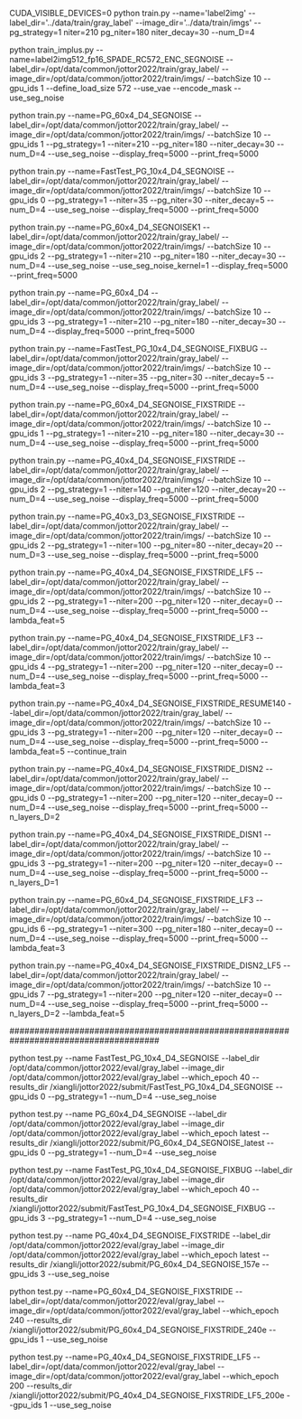 CUDA_VISIBLE_DEVICES=0 python train.py --name='label2img' --label_dir='../data/train/gray_label' --image_dir='../data/train/imgs' --pg_strategy=1 niter=210 pg_niter=180 niter_decay=30 --num_D=4


python train_implus.py --name=label2img512_fp16_SPADE_RC572_ENC_SEGNOISE --label_dir=/opt/data/common/jottor2022/train/gray_label/ --image_dir=/opt/data/common/jottor2022/train/imgs/ --batchSize 10 --gpu_ids 1 --define_load_size 572 --use_vae --encode_mask --use_seg_noise


python train.py --name=PG_60x4_D4_SEGNOISE --label_dir=/opt/data/common/jottor2022/train/gray_label/ --image_dir=/opt/data/common/jottor2022/train/imgs/ --batchSize 10 --gpu_ids 1 --pg_strategy=1 --niter=210 --pg_niter=180 --niter_decay=30 --num_D=4 --use_seg_noise --display_freq=5000 --print_freq=5000

python train.py --name=FastTest_PG_10x4_D4_SEGNOISE --label_dir=/opt/data/common/jottor2022/train/gray_label/ --image_dir=/opt/data/common/jottor2022/train/imgs/ --batchSize 10 --gpu_ids 0 --pg_strategy=1 --niter=35 --pg_niter=30 --niter_decay=5 --num_D=4 --use_seg_noise --display_freq=5000 --print_freq=5000

python train.py --name=PG_60x4_D4_SEGNOISEK1 --label_dir=/opt/data/common/jottor2022/train/gray_label/ --image_dir=/opt/data/common/jottor2022/train/imgs/ --batchSize 10 --gpu_ids 2 --pg_strategy=1 --niter=210 --pg_niter=180 --niter_decay=30 --num_D=4 --use_seg_noise --use_seg_noise_kernel=1 --display_freq=5000 --print_freq=5000

python train.py --name=PG_60x4_D4 --label_dir=/opt/data/common/jottor2022/train/gray_label/ --image_dir=/opt/data/common/jottor2022/train/imgs/ --batchSize 10 --gpu_ids 3 --pg_strategy=1 --niter=210 --pg_niter=180 --niter_decay=30 --num_D=4 --display_freq=5000 --print_freq=5000


python train.py --name=FastTest_PG_10x4_D4_SEGNOISE_FIXBUG --label_dir=/opt/data/common/jottor2022/train/gray_label/ --image_dir=/opt/data/common/jottor2022/train/imgs/ --batchSize 10 --gpu_ids 3 --pg_strategy=1 --niter=35 --pg_niter=30 --niter_decay=5 --num_D=4 --use_seg_noise --display_freq=5000 --print_freq=5000


python train.py --name=PG_60x4_D4_SEGNOISE_FIXSTRIDE --label_dir=/opt/data/common/jottor2022/train/gray_label/ --image_dir=/opt/data/common/jottor2022/train/imgs/ --batchSize 10 --gpu_ids 1 --pg_strategy=1 --niter=210 --pg_niter=180 --niter_decay=30 --num_D=4 --use_seg_noise --display_freq=5000 --print_freq=5000

python train.py --name=PG_40x4_D4_SEGNOISE_FIXSTRIDE --label_dir=/opt/data/common/jottor2022/train/gray_label/ --image_dir=/opt/data/common/jottor2022/train/imgs/ --batchSize 10 --gpu_ids 2 --pg_strategy=1 --niter=140 --pg_niter=120 --niter_decay=20 --num_D=4 --use_seg_noise --display_freq=5000 --print_freq=5000

python train.py --name=PG_40x3_D3_SEGNOISE_FIXSTRIDE --label_dir=/opt/data/common/jottor2022/train/gray_label/ --image_dir=/opt/data/common/jottor2022/train/imgs/ --batchSize 10 --gpu_ids 2 --pg_strategy=1 --niter=100 --pg_niter=80 --niter_decay=20 --num_D=3 --use_seg_noise --display_freq=5000 --print_freq=5000

python train.py --name=PG_40x4_D4_SEGNOISE_FIXSTRIDE_LF5 --label_dir=/opt/data/common/jottor2022/train/gray_label/ --image_dir=/opt/data/common/jottor2022/train/imgs/ --batchSize 10 --gpu_ids 2 --pg_strategy=1 --niter=200 --pg_niter=120 --niter_decay=0 --num_D=4 --use_seg_noise --display_freq=5000 --print_freq=5000 --lambda_feat=5

python train.py --name=PG_40x4_D4_SEGNOISE_FIXSTRIDE_LF3 --label_dir=/opt/data/common/jottor2022/train/gray_label/ --image_dir=/opt/data/common/jottor2022/train/imgs/ --batchSize 10 --gpu_ids 4 --pg_strategy=1 --niter=200 --pg_niter=120 --niter_decay=0 --num_D=4 --use_seg_noise --display_freq=5000 --print_freq=5000 --lambda_feat=3

python train.py --name=PG_40x4_D4_SEGNOISE_FIXSTRIDE_RESUME140 --label_dir=/opt/data/common/jottor2022/train/gray_label/ --image_dir=/opt/data/common/jottor2022/train/imgs/ --batchSize 10 --gpu_ids 3 --pg_strategy=1 --niter=200 --pg_niter=120 --niter_decay=0 --num_D=4 --use_seg_noise --display_freq=5000 --print_freq=5000 --lambda_feat=5 --continue_train

python train.py --name=PG_40x4_D4_SEGNOISE_FIXSTRIDE_DISN2 --label_dir=/opt/data/common/jottor2022/train/gray_label/ --image_dir=/opt/data/common/jottor2022/train/imgs/ --batchSize 10 --gpu_ids 0 --pg_strategy=1 --niter=200 --pg_niter=120 --niter_decay=0 --num_D=4 --use_seg_noise --display_freq=5000 --print_freq=5000 --n_layers_D=2

python train.py --name=PG_40x4_D4_SEGNOISE_FIXSTRIDE_DISN1 --label_dir=/opt/data/common/jottor2022/train/gray_label/ --image_dir=/opt/data/common/jottor2022/train/imgs/ --batchSize 10 --gpu_ids 3 --pg_strategy=1 --niter=200 --pg_niter=120 --niter_decay=0 --num_D=4 --use_seg_noise --display_freq=5000 --print_freq=5000 --n_layers_D=1

python train.py --name=PG_60x4_D4_SEGNOISE_FIXSTRIDE_LF3 --label_dir=/opt/data/common/jottor2022/train/gray_label/ --image_dir=/opt/data/common/jottor2022/train/imgs/ --batchSize 10 --gpu_ids 6 --pg_strategy=1 --niter=300 --pg_niter=180 --niter_decay=0 --num_D=4 --use_seg_noise --display_freq=5000 --print_freq=5000 --lambda_feat=3

python train.py --name=PG_40x4_D4_SEGNOISE_FIXSTRIDE_DISN2_LF5 --label_dir=/opt/data/common/jottor2022/train/gray_label/ --image_dir=/opt/data/common/jottor2022/train/imgs/ --batchSize 10 --gpu_ids 7 --pg_strategy=1 --niter=200 --pg_niter=120 --niter_decay=0 --num_D=4 --use_seg_noise --display_freq=5000 --print_freq=5000 --n_layers_D=2 --lambda_feat=5

######################################################################################

python test.py --name FastTest_PG_10x4_D4_SEGNOISE --label_dir /opt/data/common/jottor2022/eval/gray_label --image_dir /opt/data/common/jottor2022/eval/gray_label --which_epoch 40 --results_dir /xiangli/jottor2022/submit/FastTest_PG_10x4_D4_SEGNOISE --gpu_ids 0 --pg_strategy=1 --num_D=4 --use_seg_noise

python test.py --name PG_60x4_D4_SEGNOISE --label_dir /opt/data/common/jottor2022/eval/gray_label --image_dir /opt/data/common/jottor2022/eval/gray_label --which_epoch latest --results_dir /xiangli/jottor2022/submit/PG_60x4_D4_SEGNOISE_latest --gpu_ids 0 --pg_strategy=1 --num_D=4 --use_seg_noise

python test.py --name FastTest_PG_10x4_D4_SEGNOISE_FIXBUG --label_dir /opt/data/common/jottor2022/eval/gray_label --image_dir /opt/data/common/jottor2022/eval/gray_label --which_epoch 40 --results_dir /xiangli/jottor2022/submit/FastTest_PG_10x4_D4_SEGNOISE_FIXBUG --gpu_ids 3 --pg_strategy=1 --num_D=4 --use_seg_noise

python test.py --name PG_40x4_D4_SEGNOISE_FIXSTRIDE --label_dir /opt/data/common/jottor2022/eval/gray_label --image_dir /opt/data/common/jottor2022/eval/gray_label --which_epoch latest --results_dir /xiangli/jottor2022/submit/PG_60x4_D4_SEGNOISE_157e --gpu_ids 3 --use_seg_noise


python test.py --name=PG_60x4_D4_SEGNOISE_FIXSTRIDE --label_dir=/opt/data/common/jottor2022/eval/gray_label --image_dir=/opt/data/common/jottor2022/eval/gray_label --which_epoch 240 --results_dir /xiangli/jottor2022/submit/PG_60x4_D4_SEGNOISE_FIXSTRIDE_240e --gpu_ids 1 --use_seg_noise

python test.py --name=PG_40x4_D4_SEGNOISE_FIXSTRIDE_LF5 --label_dir=/opt/data/common/jottor2022/eval/gray_label --image_dir=/opt/data/common/jottor2022/eval/gray_label --which_epoch 200 --results_dir /xiangli/jottor2022/submit/PG_40x4_D4_SEGNOISE_FIXSTRIDE_LF5_200e --gpu_ids 1 --use_seg_noise
